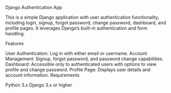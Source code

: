 Django Authentication App

This is a simple Django application with user authentication functionality, including login, signup, forgot password, change password, dashboard, and profile pages. It leverages Django’s built-in authentication and form handling.

Features

User Authentication: Log in with either email or username.
Account Management: Signup, forgot password, and password change capabilities.
Dashboard: Accessible only to authenticated users with options to view profile and change password.
Profile Page: Displays user details and account information.
Requirements

Python 3.x
Django 3.x or higher
